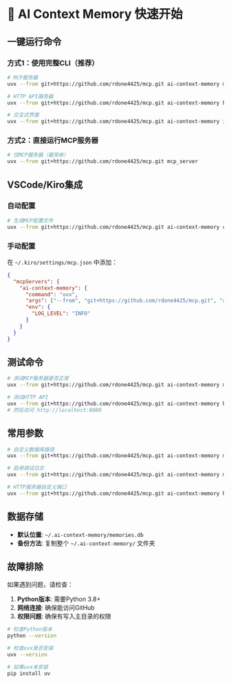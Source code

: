 # 🚀 AI Context Memory 快速开始

## 一键运行命令

### 方式1：使用完整CLI（推荐）
```bash
# MCP服务器
uvx --from git+https://github.com/rdone4425/mcp.git ai-context-memory mcp

# HTTP API服务器
uvx --from git+https://github.com/rdone4425/mcp.git ai-context-memory http

# 交互式界面
uvx --from git+https://github.com/rdone4425/mcp.git ai-context-memory interactive
```

### 方式2：直接运行MCP服务器
```bash
# 仅MCP服务器（最简单）
uvx --from git+https://github.com/rdone4425/mcp.git mcp_server
```

## VSCode/Kiro集成

### 自动配置
```bash
# 生成MCP配置文件
uvx --from git+https://github.com/rdone4425/mcp.git ai-context-memory config
```

### 手动配置
在 `~/.kiro/settings/mcp.json` 中添加：

```json
{
  "mcpServers": {
    "ai-context-memory": {
      "command": "uvx",
      "args": ["--from", "git+https://github.com/rdone4425/mcp.git", "ai-context-memory", "mcp"],
      "env": {
        "LOG_LEVEL": "INFO"
      }
    }
  }
}
```

## 测试命令

```bash
# 测试MCP服务器是否正常
uvx --from git+https://github.com/rdone4425/mcp.git ai-context-memory mcp --help

# 测试HTTP API
uvx --from git+https://github.com/rdone4425/mcp.git ai-context-memory http --port 8080
# 然后访问 http://localhost:8080
```

## 常用参数

```bash
# 自定义数据库路径
uvx --from git+https://github.com/rdone4425/mcp.git ai-context-memory mcp --db-path ./my_memories.db

# 启用调试日志
uvx --from git+https://github.com/rdone4425/mcp.git ai-context-memory mcp --log-level DEBUG

# HTTP服务器自定义端口
uvx --from git+https://github.com/rdone4425/mcp.git ai-context-memory http --port 9000
```

## 数据存储

- **默认位置**: `~/.ai-context-memory/memories.db`
- **备份方法**: 复制整个 `~/.ai-context-memory/` 文件夹

## 故障排除

如果遇到问题，请检查：

1. **Python版本**: 需要Python 3.8+
2. **网络连接**: 确保能访问GitHub
3. **权限问题**: 确保有写入主目录的权限

```bash
# 检查Python版本
python --version

# 检查uvx是否安装
uvx --version

# 如果uvx未安装
pip install uv
```